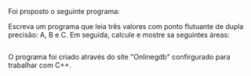 Foi proposto o seguinte programa:

Escreva um programa que leia três valores com ponto flutuante de dupla precisão: A, B e C. Em seguida, calcule e mostre sa seguintes áreas:

<p align="center">
    <img src"https://raw.githubusercontent.com/William-Alef/im-back/main/aprendendoCpp/areas/image.jpg" width="550">
</p>

O programa foi criado através do site "Onlinegdb" confirgurado para trabalhar com C++.
